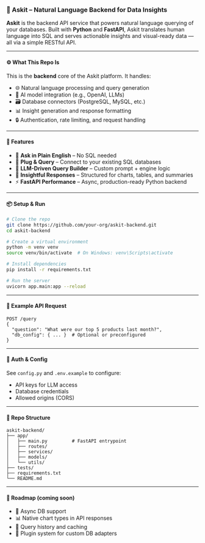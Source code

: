 ### 🧠 Askit – Natural Language Backend for Data Insights

**Askit** is the backend API service that powers natural language querying of your databases. Built with **Python** and **FastAPI**, Askit translates human language into SQL and serves actionable insights and visual-ready data — all via a simple RESTful API.

---

#### ⚙️ What This Repo Is

This is the **backend** core of the Askit platform. It handles:

* 🌐 Natural language processing and query generation
* 🧠 AI model integration (e.g., OpenAI, LLMs)
* 🗃️ Database connectors (PostgreSQL, MySQL, etc.)
* 📊 Insight generation and response formatting
* 🔒 Authentication, rate limiting, and request handling

---

#### 🚀 Features

* 🧾 **Ask in Plain English** – No SQL needed
* 🔧 **Plug & Query** – Connect to your existing SQL databases
* 🧠 **LLM-Driven Query Builder** – Custom prompt + engine logic
* 🌈 **Insightful Responses** – Structured for charts, tables, and summaries
* ⚡ **FastAPI Performance** – Async, production-ready Python backend

---

#### 📦 Setup & Run

```bash
# Clone the repo
git clone https://github.com/your-org/askit-backend.git
cd askit-backend

# Create a virtual environment
python -m venv venv
source venv/bin/activate  # On Windows: venv\Scripts\activate

# Install dependencies
pip install -r requirements.txt

# Run the server
uvicorn app.main:app --reload
```

---

#### 🧪 Example API Request

```http
POST /query
{
  "question": "What were our top 5 products last month?",
  "db_config": { ... }  # Optional or preconfigured
}
```

---

#### 🔐 Auth & Config

See `config.py` and `.env.example` to configure:

* API keys for LLM access
* Database credentials
* Allowed origins (CORS)

---

#### 📁 Repo Structure

```
askit-backend/
├── app/
│   ├── main.py         # FastAPI entrypoint
│   ├── routes/
│   ├── services/
│   ├── models/
│   └── utils/
├── tests/
├── requirements.txt
└── README.md
```

---

#### 📌 Roadmap (coming soon)

* 🔄 Async DB support
* 📊 Native chart types in API responses
* 📁 Query history and caching
* 🧩 Plugin system for custom DB adapters

